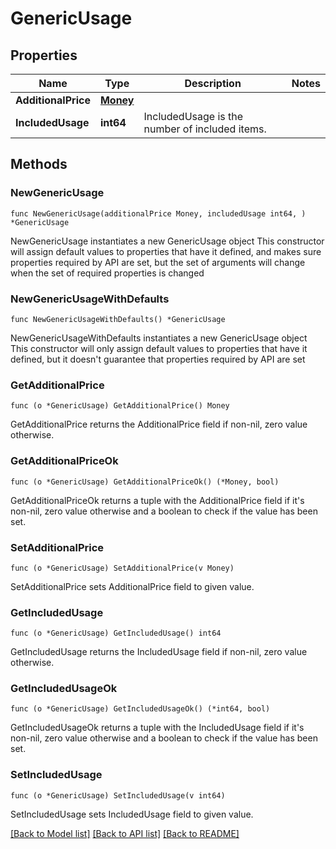 # GenericUsage

## Properties

Name | Type | Description | Notes
------------ | ------------- | ------------- | -------------
**AdditionalPrice** | [**Money**](Money.md) |  | 
**IncludedUsage** | **int64** | IncludedUsage is the number of included items. | 

## Methods

### NewGenericUsage

`func NewGenericUsage(additionalPrice Money, includedUsage int64, ) *GenericUsage`

NewGenericUsage instantiates a new GenericUsage object
This constructor will assign default values to properties that have it defined,
and makes sure properties required by API are set, but the set of arguments
will change when the set of required properties is changed

### NewGenericUsageWithDefaults

`func NewGenericUsageWithDefaults() *GenericUsage`

NewGenericUsageWithDefaults instantiates a new GenericUsage object
This constructor will only assign default values to properties that have it defined,
but it doesn't guarantee that properties required by API are set

### GetAdditionalPrice

`func (o *GenericUsage) GetAdditionalPrice() Money`

GetAdditionalPrice returns the AdditionalPrice field if non-nil, zero value otherwise.

### GetAdditionalPriceOk

`func (o *GenericUsage) GetAdditionalPriceOk() (*Money, bool)`

GetAdditionalPriceOk returns a tuple with the AdditionalPrice field if it's non-nil, zero value otherwise
and a boolean to check if the value has been set.

### SetAdditionalPrice

`func (o *GenericUsage) SetAdditionalPrice(v Money)`

SetAdditionalPrice sets AdditionalPrice field to given value.


### GetIncludedUsage

`func (o *GenericUsage) GetIncludedUsage() int64`

GetIncludedUsage returns the IncludedUsage field if non-nil, zero value otherwise.

### GetIncludedUsageOk

`func (o *GenericUsage) GetIncludedUsageOk() (*int64, bool)`

GetIncludedUsageOk returns a tuple with the IncludedUsage field if it's non-nil, zero value otherwise
and a boolean to check if the value has been set.

### SetIncludedUsage

`func (o *GenericUsage) SetIncludedUsage(v int64)`

SetIncludedUsage sets IncludedUsage field to given value.



[[Back to Model list]](../README.md#documentation-for-models) [[Back to API list]](../README.md#documentation-for-api-endpoints) [[Back to README]](../README.md)


